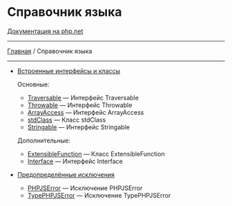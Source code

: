 # Справочник языка

[Документация на php.net](https://www.php.net/manual/ru/langref.php)

---

[Главная](../README.md) / Справочник языка

---

-   [Встроенные интерфейсы и классы](./langref/interfaces.md)

    Основные:

    -   [Traversable](./langref/interfaces/base/Traversable.md) &mdash; Интерфейс Traversable
    -   [Throwable](./langref/interfaces/base/Throwable.md) &mdash; Интерфейс Throwable
    -   [ArrayAccess](./langref/interfaces/base/ArrayAccess.md) &mdash; Интерфейс ArrayAccess
    -   [stdClass](./langref/interfaces/base/stdClass.md) &mdash; Класс stdClass
    -   [Stringable](./langref/interfaces/base/Stringable.md) &mdash; Интерфейс Stringable

    Дополнительные:

    -   [ExtensibleFunction](./langref/interfaces/other/ExtensibleFunction.md) &mdash; Класс
        ExtensibleFunction
    -   [Interface](./langref/interfaces/other/Interface.md) &mdash; Интерфейс Interface

-   [Предопределённые исключения](./langref/exceptions.md)

    -   [PHPJSError](./langref/exceptions/PHPJSError.md) &mdash; Исключение PHPJSError
    -   [TypePHPJSError](./langref/exceptions/TypePHPJSError.md) &mdash; Исключение TypePHPJSError
